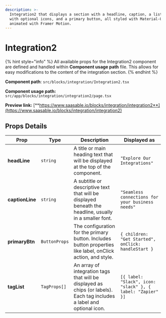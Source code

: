 ```yaml
---
description: >-
  Integration2 that displays a section with a headline, caption, a list of tags
  with optional icons, and a primary button, all styled with Material-UI and
  animated with Framer Motion.
---
```


# Integration2

{% hint style="info" %}
All available props for the Integration2 component are defined and handled within **Component usage path** file. This allows for easy modifications to the content of the integration section.
{% endhint %}

**Component path**: `src/blocks/integration/Integration2.tsx`

**Component usage path:**  `src/app/blocks/integration/integration2/page.tsx`

**Preview link:** [**https://www.saasable.io/blocks/integration/integration2**](https://www.saasable.io/blocks/integration/integration2)

## Props Details

| Prop            | Type          | Description                                                                                                            | Displayed as                                               |
| --------------- | ------------- | ---------------------------------------------------------------------------------------------------------------------- | ---------------------------------------------------------- |
| **headLine**    | `string`      | A title or main heading text that will be displayed at the top of the component.                                       | `"Explore Our Integrations"`                               |
| **captionLine** | `string`      | A subtitle or descriptive text that will be displayed beneath the headline, usually in a smaller font.                 | `"Seamless connections for your business needs"`           |
| **primaryBtn**  | `ButtonProps` | The configuration for the primary button. Includes button properties like label, onClick action, and style.            | `{ children: "Get Started", onClick: handleStart }`        |
| **tagList**     | `TagProps[]`  | An array of integration tags that will be displayed as chips (or labels). Each tag includes a label and optional icon. | `[{ label: "Slack", icon: "slack" }, { label: "Zapier" }]` |

